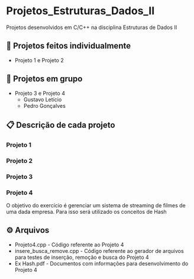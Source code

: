 # Projetos_Estruturas_Dados_II
Projetos desenvolvidos em C/C++ na disciplina Estruturas de Dados II

## 🚀 Projetos feitos individualmente
* Projeto 1 e Projeto 2
## 🚀 Projetos em grupo
* Projeto 3 e Projeto 4
  * Gustavo Letício
  * Pedro Gonçalves

## 📋 Descrição de cada projeto
### Projeto 1

### Projeto 2

### Projeto 3

### Projeto 4
O objetivo do exercício é gerenciar um sistema de streaming de filmes de uma dada empresa. Para isso será utilizado os conceitos de Hash

## ⚙️ Arquivos
* Projeto4.cpp - Código referente ao Projeto 4
* insere_busca_remove.cpp - Código referente ao gerador de arquivos para testes de inserção, remoção e busca do Projeto 4
* Ex Hash.pdf - Documentos com informações para desenvolvimento do Projeto 4
